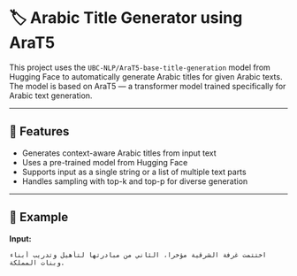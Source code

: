 # 🏷️ Arabic Title Generator using AraT5

This project uses the `UBC-NLP/AraT5-base-title-generation` model from Hugging Face to automatically generate Arabic titles for given Arabic texts. The model is based on AraT5 — a transformer model trained specifically for Arabic text generation.

---

## 🚀 Features

- Generates context-aware Arabic titles from input text
- Uses a pre-trained model from Hugging Face
- Supports input as a single string or a list of multiple text parts
- Handles sampling with top-k and top-p for diverse generation

---

## 📄 Example

**Input:**

```text
اختتمت غرفة الشرقية مؤخرا، الثاني من مبادرتها لتأهيل وتدريب أبناء وبنات المملكة.
